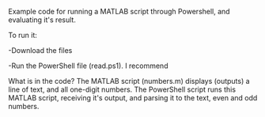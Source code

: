 Example code for running a MATLAB script through Powershell, and evaluating it's result.

To run it: 

-Download the files

-Run the PowerShell file (read.ps1). I recommend 


What is in the code?
The MATLAB script (numbers.m) displays (outputs) a line of text, and all one-digit numbers.
The PowerShell script runs this MATLAB script, receiving it's output, and parsing it to the text, even and odd numbers.

